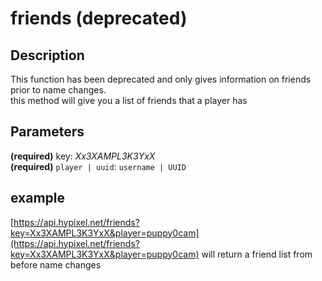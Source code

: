 # friends (deprecated)  
## Description  
This function has been deprecated and only gives information on friends prior to name changes.  
this method will give you a list of friends that a player has  
## Parameters  
**(required)** key: *Xx3XAMPL3K3YxX*  
**(required)** ```player | uuid```: ```username | UUID```  
## example  
[https://api.hypixel.net/friends?key=Xx3XAMPL3K3YxX&player=puppy0cam](https://api.hypixel.net/friends?key=Xx3XAMPL3K3YxX&player=puppy0cam) will return a friend list from before name changes  